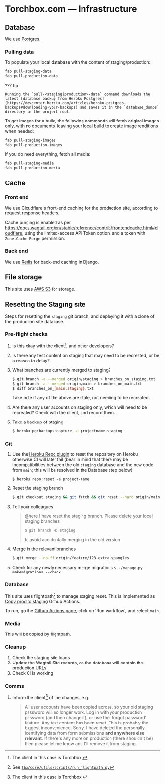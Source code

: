 # Torchbox.com — Infrastructure

## Database

We use [Postgres](https://www.postgresql.org/).

### Pulling data

To populate your local database with the content of staging/production:

```bash
fab pull-staging-data
fab pull-production-data
```

??? tip

    Running the `pull-<staging|production>-data` command downloads the latest [database backup from Heroku Postgres](https://devcenter.heroku.com/articles/heroku-postgres-backups#downloading-your-backups) and saves it in the `database_dumps` directory in the project root.

To get images for a build, the following commands will fetch original images only, with no documents, leaving your local build to create image renditions when needed:

```sh
fab pull-staging-images
fab pull-production-images
```

If you do need everything, fetch all media:

```bash
fab pull-staging-media
fab pull-production-media
```

## Cache

### Front end

We use Cloudflare's front-end caching for the production site, according to request response headers.

Cache purging is enabled as per <https://docs.wagtail.org/en/stable/reference/contrib/frontendcache.html#cloudflare>, using the limited-access API Token option, and a token with `Zone.Cache Purge` permission.

### Back end

We use [Redis](https://redis.io/) for back-end caching in Django.

## File storage

This site uses [AWS S3](https://aws.amazon.com/s3/) for storage.

## Resetting the Staging site

Steps for resetting the `staging` git branch, and deploying it with a clone of the production site database.

### Pre-flight checks

1. Is this okay with the client[^1], and other developers?
1. Is there any test content on staging that may need to be recreated, or be a reason to delay?
1. What branches are currently merged to staging?

   ```bash
   $ git branch -a --merged origin/staging > branches_on_staging.txt
   $ git branch -a --merged origin/main > branches_on_main.txt
   $ diff branches_on_{main,staging}.txt
   ```

   Take note if any of the above are stale, not needing to be recreated.

1. Are there any user accounts on staging only, which will need to be recreated? Check with the client, and record them.
1. Take a backup of staging

   ```bash
   $ heroku pg:backups:capture -a projectname-staging
   ```

### Git

1. Use the [Heroku Repo plugin](https://github.com/heroku/heroku-repo) to reset the repository on Heroku, otherwise CI will later fail (bear in mind that there may be incompatibilities between the old `staging` database and the new code from `main`; this will be resolved in the Database step below)
   ```
   $ heroku repo:reset -a project-name
   ```
1. Reset the staging branch
   ```bash
   $ git checkout staging && git fetch && git reset --hard origin/main && git push --force
   ```
1. Tell your colleagues
   > @here I have reset the staging branch. Please delete your local staging branches
   >
   > ```
   > $ git branch -D staging
   > ```
   >
   > to avoid accidentally merging in the old version
1. Merge in the relevant branches
   ```bash
   $ git merge --no-ff origin/feature/123-extra-spangles
   ```
1. Check for any newly necessary merge migrations `$ ./manage.py makemigrations --check`

### Database

This site uses flightpath[^2] to manage staging reset. This is implemented as [Copy prod to staging](https://github.com/torchbox/torchbox.com/actions/workflows/flightpath.yml) Github Actions.

To run, go the [Github Actions page](https://github.com/torchbox/torchbox.com/actions/workflows/flightpath.yml), click on 'Run workflow', and select `main`.

### Media

This will be copied by flightpath.

### Cleanup

1. Check the staging site loads
1. Update the Wagtail Site records, as the database will contain the production URLs
1. Check CI is working

### Comms

1. Inform the client[^1] of the changes, e.g.

   > All user accounts have been copied across, so your old staging password will no longer work. Log in with your production password (and then change it), or use the 'forgot password' feature.
   > Any test content has been reset. This is probably the biggest inconvenience. Sorry.
   > I have deleted the personally-identifying data from form submissions **and anywhere else relevant**. If there's any more on production (there shouldn't be) then please let me know and I'll remove it from staging.

<!-- Footnotes -->

[^1]: The client in this case is Torchbox!
[^2]: See [`tbx/core/utils/scripts/run_flightpath.py`](https://github.com/torchbox/torchbox.com/blob/bfccccca76c389a2f539419e745e7ac5f191ce4c/tbx/core/utils/scripts/run_flightpath.py)
